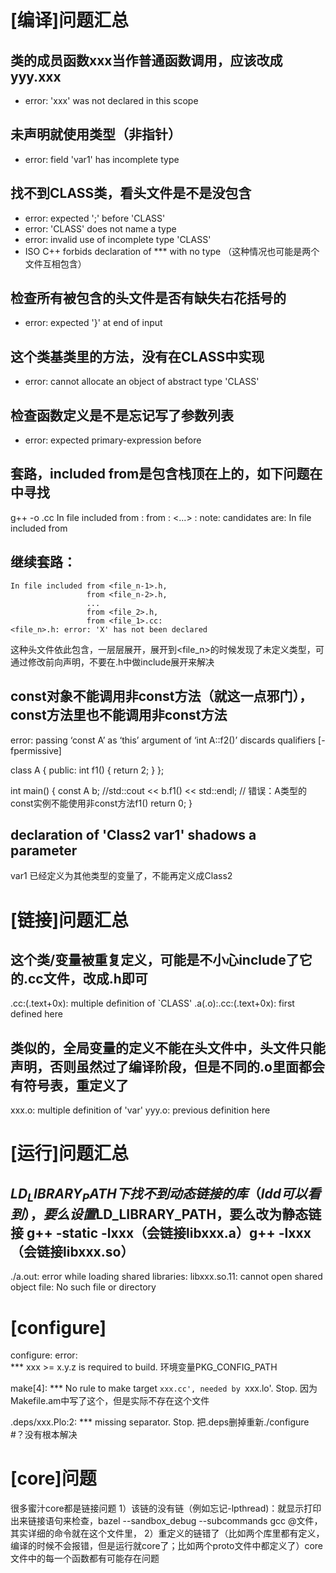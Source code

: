 # [编译]问题汇总

## 类的成员函数xxx当作普通函数调用，应该改成yyy.xxx
- error: 'xxx' was not declared in this scope

## 未声明就使用类型（非指针）
- error: field 'var1' has incomplete type

## 找不到CLASS类，看头文件是不是没包含

- error: expected ';' before 'CLASS'
- error: 'CLASS' does not name a type
- error: invalid use of incomplete type 'CLASS'
- ISO C++ forbids declaration of *** with no type （这种情况也可能是两个文件互相包含）

##  检查所有被包含的头文件是否有缺失右花括号的
- error: expected '}' at end of input

## 这个类基类里的方法，没有在CLASS中实现
- error: cannot allocate an object of abstract type 'CLASS'

## 检查函数定义是不是忘记写了参数列表
- error: expected primary-expression before


## 套路，included from是包含栈顶在上的，如下问题在<file3>中寻找
g++ -o <xx>.cc
In file included from <file1>:<line1>
				 from <file2>:<line2>
<...>
<file>: note: candidates are:
In file included from <file3>


## 继续套路：
```
In file included from <file_n-1>.h,
                 from <file_n-2>.h,
                 ...
                 from <file_2>.h,
                 from <file_1>.cc:
<file_n>.h: error: 'X' has not been declared
```
这种头文件依此包含，一层层展开，展开到<file_n>的时候发现了未定义类型，可通过修改前向声明，不要在.h中做include展开来解决

## const对象不能调用非const方法（就这一点邪门），const方法里也不能调用非const方法
error: passing ‘const A’ as ‘this’ argument of ‘int A::f2()’ discards qualifiers [-fpermissive]

class A
{
public:
    int f1()
    {
        return 2;
    }
};

int main()
{
    const A b;
    //std::cout << b.f1() << std::endl; // 错误：A类型的const实例不能使用非const方法f1()
    return 0;
}
## declaration of 'Class2 var1' shadows a parameter
var1 已经定义为其他类型的变量了，不能再定义成Class2


# [链接]问题汇总

## 这个类/变量被重复定义，可能是不小心include了它的.cc文件，改成.h即可
.cc:(.text+0x): multiple definition of `CLASS'
.a(.o):.cc:(.text+0x): first defined here

## 类似的，全局变量的定义不能在头文件中，头文件只能声明，否则虽然过了编译阶段，但是不同的.o里面都会有符号表，重定义了
xxx.o: multiple definition of 'var'
yyy.o: previous definition here




# [运行]问题汇总
## $LD_LIBRARY_PATH下找不到动态链接的库（ldd可以看到），要么设置$LD_LIBRARY_PATH，要么改为静态链接 g++ -static -lxxx（会链接libxxx.a）g++ -lxxx（会链接libxxx.so）
./a.out: error while loading shared libraries: libxxx.so.11: cannot open shared object file: No such file or directory

# [configure]
configure: error:  
      *** xxx >= x.y.z is required to build.
环境变量PKG_CONFIG_PATH


make[4]: *** No rule to make target `xxx.cc', needed by `xxx.lo'.  Stop.
因为Makefile.am中写了这个，但是实际不存在这个文件


.deps/xxx.Plo:2: *** missing separator.  Stop.
把.deps删掉重新./configure #？没有根本解决

# [core]问题
很多蜜汁core都是链接问题
1）该链的没有链（例如忘记-lpthread)：就显示打印出来链接语句来检查，bazel --sandbox_debug --subcommands
gcc @文件，其实详细的命令就在这个文件里，
2）重定义的链错了（比如两个库里都有定义，编译的时候不会报错，但是运行就core了；比如两个proto文件中都定义了）core文件中的每一个函数都有可能存在问题